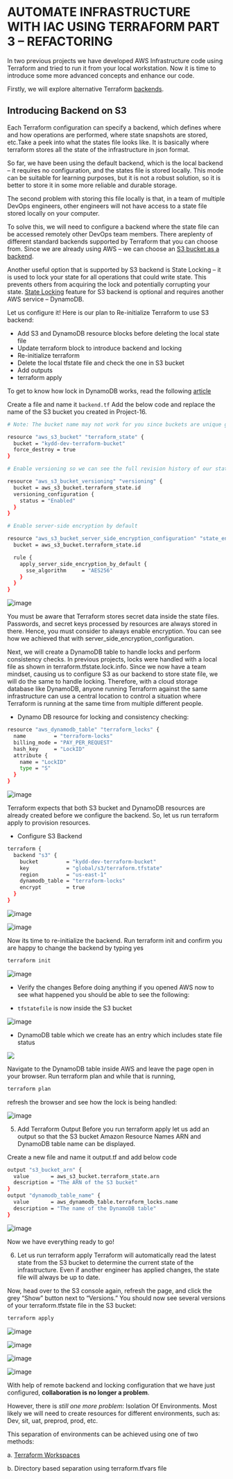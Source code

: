 # AUTOMATE INFRASTRUCTURE WITH IAC USING TERRAFORM PART 3 – REFACTORING

In two previous projects we have developed AWS Infrastructure code using Terraform and tried to run it from your local workstation.
Now it is time to introduce some more advanced concepts and enhance our code.

Firstly, we will explore alternative Terraform
[backends](https://developer.hashicorp.com/terraform/language/settings/backends/configuration).

## Introducing Backend on S3

Each Terraform configuration can specify a backend, which defines where and how operations are performed, where state snapshots are
stored, etc.Take a peek into what the states file looks like. It is basically where terraform stores all the state of the infrastructure in json
format.

So far, we have been using the default backend, which is the local backend – it requires no configuration, and the states file is
stored locally. This mode can be suitable for learning purposes, but it is not a robust solution, so it is better to store it in some
more reliable and durable storage.

The second problem with storing this file locally is that, in a team of multiple DevOps engineers, other engineers will not have
access to a state file stored locally on your computer.

To solve this, we will need to configure a backend where the state file can be accessed remotely other DevOps team members. There areplenty of different standard backends supported by Terraform that you can choose from. Since we are already using AWS – we can
choose an [S3 bucket as a backend](https://developer.hashicorp.com/terraform/language/settings/backends/s3).

Another useful option that is supported by S3 backend is State Locking – it is used to lock your state for all operations that could
write state. This prevents others from acquiring the lock and potentially corrupting your state.
[State Locking](https://developer.hashicorp.com/terraform/language/state/locking) feature for S3 backend is optional and requires
another AWS service – DynamoDB.

Let us configure it! Here is our plan to Re-initialize Terraform to use S3 backend:

- Add S3 and DynamoDB resource blocks before deleting the local state file
- Update terraform block to introduce backend and locking
- Re-initialize terraform
- Delete the local tfstate file and check the one in S3 bucket
- Add outputs
- terraform apply

To get to know how lock in DynamoDB works, read the following [article](https://angelo-malatacca83.medium.com/aws-terraform-s3-and-dynamodb-backend-3b28431a76c1)

Create a file and name it `backend.tf` Add the below code and replace the name of the S3 bucket you created in Project-16.

```bash
# Note: The bucket name may not work for you since buckets are unique globally in AWS, so you must give it a unique name.

resource "aws_s3_bucket" "terraform_state" {
  bucket = "kydd-dev-terraform-bucket"
  force_destroy = true
}

# Enable versioning so we can see the full revision history of our state files

resource "aws_s3_bucket_versioning" "versioning" {
  bucket = aws_s3_bucket.terraform_state.id
  versioning_configuration {
    status = "Enabled"
  }
}

# Enable server-side encryption by default

resource "aws_s3_bucket_server_side_encryption_configuration" "state_encryption" {
  bucket = aws_s3_bucket.terraform_state.id

  rule {
    apply_server_side_encryption_by_default {
      sse_algorithm     = "AES256"
    }
  }
}
```

![image](image/buc.jpg)

You must be aware that Terraform stores secret data inside the state files. Passwords, and secret keys processed by resources are
always stored in there. Hence, you must consider to always enable encryption. You can see how we achieved that with
server_side_encryption_configuration.

Next, we will create a DynamoDB table to handle locks and perform consistency checks. In previous projects, locks were handled with
a local file as shown in terraform.tfstate.lock.info. Since we now have a team mindset, causing us to configure S3 as our backend
to store state file, we will do the same to handle locking. Therefore, with a cloud storage database like DynamoDB, anyone running
Terraform against the same infrastructure can use a central location to control a situation where Terraform is running at the same
time from multiple different people.

- Dynamo DB resource for locking and consistency checking:

```bash
resource "aws_dynamodb_table" "terraform_locks" {
  name         = "terraform-locks"
  billing_mode = "PAY_PER_REQUEST"
  hash_key     = "LockID"
  attribute {
    name = "LockID"
    type = "S"
  }
}
```

![image](image/dynamo.jpg)

Terraform expects that both S3 bucket and DynamoDB resources are already created before we configure the backend. So, let us run
terraform apply to provision resources.

- Configure S3 Backend

```bash
terraform {
  backend "s3" {
    bucket         = "kydd-dev-terraform-bucket"
    key            = "global/s3/terraform.tfstate"
    region         = "us-east-1"
    dynamodb_table = "terraform-locks"
    encrypt        = true
  }
}
```

![image](image/s3.jpg)

![image](image/s31.jpg)

Now its time to re-initialize the backend. Run terraform init and confirm you are happy to change the backend by typing yes

```bash
terraform init
```

![image](image/init.jpg)

- Verify the changes
  Before doing anything if you opened AWS now to see what happened you should be able to see the following:

- `tfstatefile` is now inside the S3 bucket

![image](image/tf.jpg)

- DynamoDB table which we create has an entry which includes state file status

![](image/dynamodb.jpg)

Navigate to the DynamoDB table inside AWS and leave the page open in your browser.
Run terraform plan and while that is running,

```bash
terraform plan
```

refresh the browser and see how the lock is being handled:

![image](image/run.jpg)

5. Add Terraform Output
   Before you run terraform apply let us add an output so that the S3 bucket Amazon Resource Names ARN and DynamoDB table name can be
   displayed.

Create a new file and name it output.tf and add below code

```bash
output "s3_bucket_arn" {
  value       = aws_s3_bucket.terraform_state.arn
  description = "The ARN of the S3 bucket"
}
output "dynamodb_table_name" {
  value       = aws_dynamodb_table.terraform_locks.name
  description = "The name of the DynamoDB table"
}
```

![image](image/output.jpg)

Now we have everything ready to go!

6. Let us run terraform apply
   Terraform will automatically read the latest state from the S3 bucket to determine the current state of the infrastructure. Even if
   another engineer has applied changes, the state file will always be up to date.

Now, head over to the S3 console again, refresh the page, and click the grey “Show” button next to “Versions.” You should now see
several versions of your terraform.tfstate file in the S3 bucket:

```bash
terraform apply
```

![image](image/bucket.jpg)

![image](image/lock.jpg)

![image](image/lock1.jpg)

![image](image/lock2.jpg)

With help of remote backend and locking configuration that we have just configured, **collaboration is no longer a problem**.

However, there is _still one more problem_: Isolation Of Environments. Most likely we will need to create resources for different
environments, such as: Dev, sit, uat, preprod, prod, etc.

This separation of environments can be achieved using one of two methods:

a. [Terraform Workspaces](https://developer.hashicorp.com/terraform/language/state/workspaces)

b. Directory based separation using terraform.tfvars file
